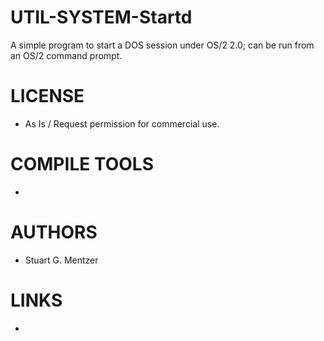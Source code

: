 # UTIL-SYSTEM-Startd
A simple program to start a DOS session under OS/2 2.0; can be run from an OS/2 command prompt. 

LICENSE
===============
* As Is / Request permission for commercial use. 

COMPILE TOOLS
===============
* 
 
AUTHORS
===============
* Stuart G. Mentzer

LINKS
===============
* 
